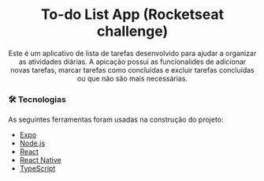 <h1 align="center">To-do List App (Rocketseat challenge)</h1>

<p align="center">Este é um aplicativo de lista de tarefas desenvolvido para ajudar a organizar as atividades diárias. A apicação possui as funcionalides de adicionar novas tarefas, marcar tarefas como concluídas e excluir tarefas concluídas ou que não são mais necessárias.</p>

### 🛠 Tecnologias

As seguintes ferramentas foram usadas na construção do projeto:

- [Expo](https://expo.io/)
- [Node.js](https://nodejs.org/en/)
- [React](https://pt-br.reactjs.org/)
- [React Native](https://reactnative.dev/)
- [TypeScript](https://www.typescriptlang.org/)
